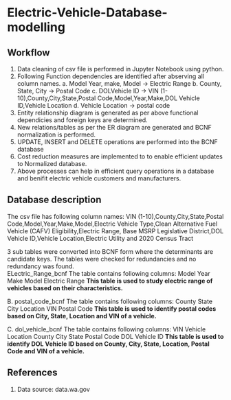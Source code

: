 # Electric-Vehicle-Database-modelling

## Workflow

1. Data cleaning of csv file is performed in Jupyter Notebook using python.
2. Following Function dependencies are identified after abserving all column names.
  a. Model Year, make, Model -> Electric Range
  b. County, State, City -> Postal Code
  c. DOLVehicle ID -> VIN (1-10),County,City,State,Postal Code,Model,Year,Make,DOL Vehicle ID,Vehicle Location
  d. Vehicle Location -> postal code
3. Entity relationship diagram is generated as per above functional dependicies and foreign keys are determined.
4. New relations/tables as per the ER diagram are generated and BCNF normalization is performed.
5. UPDATE, INSERT and DELETE operations are performed into the BCNF database
6. Cost reduction measures are implemented to to enable efficient updates to Normalized database.
7. Above processes can help in efficient query operations in a database and benifit electric vehicle customers and manufacturers.
    

## Database description
The csv file has following column names:
VIN (1-10),County,City,State,Postal Code,Model,Year,Make,Model,Electric Vehicle Type,Clean Alternative Fuel Vehicle (CAFV) Eligibility,Electric Range,	Base MSRP	Legislative District,DOL Vehicle ID,Vehicle Location,Electric Utility and 2020 Census Tract

3 sub tables were converted into BCNF form where the determinants are candidate keys. The tables were checked for redundancies and no redundancy was found.		
ELectric_Range_bcnf
 The table contains following columns:
Model Year
Make
Model
Electric Range
**This table is used to study electric range of vehicles based on their characteristics.**
	
B.  postal_code_bcnf
The table contains following columns:
County
State
City
Location
VIN
Postal Code
**This table is used to identify postal codes based on City, State, Location and VIN of a vehicle.**

C.  dol_vehicle_bcnf
The table contains following columns:
VIN
Vehicle Location
County
City
State
Postal Code
DOL Vehicle ID
**This table is used to identify DOL Vehicle ID based on County, City, State, Location, Postal Code and VIN of a vehicle.**

## References
1. Data source: data.wa.gov
